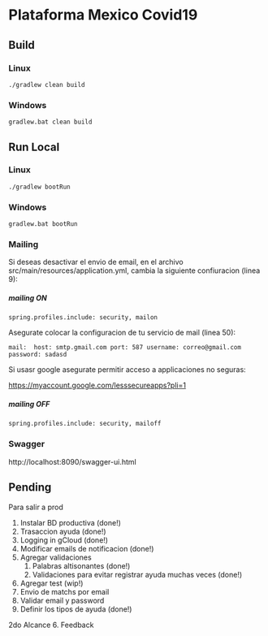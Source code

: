 # Plataforma Mexico Covid19

## Build

### Linux
`./gradlew clean build`

### Windows
`gradlew.bat clean build`

## Run Local

### Linux
`./gradlew bootRun`

### Windows
`gradlew.bat bootRun`

### Mailing

Si deseas desactivar el envio de email, en el archivo src/main/resources/application.yml, cambia la siguiente confiuracion (linea 9):

##### mailing ON
`spring.profiles.include: security, mailon`

Asegurate colocar la configuracion de tu servicio de mail (linea 50):

`mail: 
  host: smtp.gmail.com
  port: 587
  username: correo@gmail.com
  password: sadasd`
  
Si usasr google asegurate permitir acceso a applicaciones no seguras:

https://myaccount.google.com/lesssecureapps?pli=1

##### mailing OFF
`spring.profiles.include: security, mailoff`


### Swagger
http://localhost:8090/swagger-ui.html

## Pending
Para salir a prod
1. Instalar BD productiva (done!) 
2. Trasaccion ayuda (done!)
3. Logging in gCloud (done!)
4. Modificar emails de notificacion (done!)
5. Agregar validaciones
    1. Palabras altisonantes (done!)
    2. Validaciones para evitar registrar ayuda muchas veces (done!)
6. Agregar test (wip!)
7. Envio de matchs por email
8. Validar email y password
9. Definir los tipos de ayuda (done!)

2do Alcance
6. Feedback
